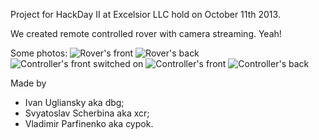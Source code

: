 Project for HackDay II at Excelsior LLC hold on October 11th 2013.

We created remote controlled rover with camera streaming. Yeah!

Some photos:
![Rover's front](https://raw.github.com/cypok/nxt-rover/master/photos/rover_front.JPG)
![Rover's back](https://raw.github.com/cypok/nxt-rover/master/photos/rover_back.JPG)
![Controller's front switched on](https://raw.github.com/cypok/nxt-rover/master/photos/controller_front_on.JPG)
![Controller's front](https://raw.github.com/cypok/nxt-rover/master/photos/controller_front.JPG)
![Controller's back](https://raw.github.com/cypok/nxt-rover/master/photos/controller_back.JPG)


Made by

* Ivan Ugliansky aka dbg;
* Svyatoslav Scherbina aka xcr;
* Vladimir Parfinenko aka cypok.

